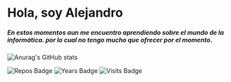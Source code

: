 # Hola, soy Alejandro

##### En estos momentos aun me encuentro aprendiendo sobre el mundo de la informática. por lo cual no tengo mucho que ofrecer por el momento.

![Anurag's GitHub stats](https://github-readme-stats.vercel.app/api?username=AlejandroP02&count_private=true&show_icons=true&theme=dark&locale=es)


![Repos Badge](https://badges.pufler.dev/repos/AlejandroP02)
![Years Badge](https://badges.pufler.dev/years/AlejandroP02)
![Visits Badge](https://badges.pufler.dev/visits/AlejandroP02/AlejandroP02)
